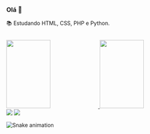 ### Olá 👋

📚 Estudando HTML, CSS, PHP e Python.
##
<div align="left">
  <a href="https://github.com/hpavelar">
  <img height="180em" width="48%" src="https://github-readme-stats.vercel.app/api?username=hpavelar&show_icons=true&theme=merko&include_all_commits=true&count_private=true"/>
  <img height="180em" width="48%" src="https://github-readme-stats.vercel.app/api/top-langs/?username=hpavelar&layout=compact&langs_count=7&theme=merko"/>
</div>

<div> 
  <a href="https://instagram.com/hpavelar" target="_blank"><img src="https://img.shields.io/badge/-Instagram-%23E4405F?style=for-the-badge&logo=instagram&logoColor=white" target="_blank"></a>
<a href="https://www.linkedin.com/in/hpavelar/" target="_blank"><img src="https://img.shields.io/badge/-LinkedIn-%230077B5?style=for-the-badge&logo=linkedin&logoColor=white" target="_blank"></a> 
 
  ![Snake animation](https://github.com/hpavelar/hpavelar/blob/output/github-contribution-grid-snake.svg)
 
</div>
